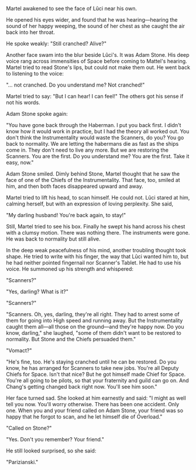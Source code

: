 Martel awakened to see the face of Lûci near his own.

He opened his eyes wider, and found that he was hearing—hearing the sound of her happy weeping, the sound of her chest as she caught the air back into her throat.

He spoke weakly: "Still cranched? Alive?"

Another face swam into the blur beside Lûci's. It was Adam Stone. His deep voice rang across immensities of Space before coming to Mattel's hearing. Martel tried to read Stone's lips, but could not make them out. He went back to listening to the voice:

"... not cranched. Do you understand me? Not cranched!"

Martel tried to say: "But I can hear! I can feel!" The others got his sense if not his words.

Adam Stone spoke again:

"You have gone back through the Haberman. I put you back first. I didn't know how it would work in practice, but I had the theory all worked out. You don't think the Instrumentality would waste the Scanners, do you? You go back to normality. We are letting the habermans die as fast as the ships come in. They don't need to live any more. But we are restoring the Scanners. You are the first. Do you understand me? You are the first. Take it easy, now."

Adam Stone smiled. Dimly behind Stone, Martel thought that he saw the face of one of the Chiefs of the Instrumentality. That face, too, smiled at him, and then both faces disappeared upward and away.

Martel tried to lift his head, to scan himself. He could not. Lûci stared at him, calming herself, but with an expression of loving perplexity. She said,

"My darling husband! You're back again, to stay!"

Still, Martel tried to see his box. Finally he swept his hand across his chest with a clumsy motion. There was nothing there. The instruments were gone. He was back to normality but still alive.

In the deep weak peacefulness of his mind, another troubling thought took shape. He tried to write with his finger, the way that Lûci wanted him to, but he had neither pointed fingernail nor Scanner's Tablet. He had to use his voice. He summoned up his strength and whispered:

"Scanners?"

"Yes, darling? What is it?"

"Scanners?"

"Scanners. Oh, yes, darling, they're all right. They had to arrest some of them for going into High speed and running away. But the Instrumentality caught them all—all those on the ground—and they're happy now. Do you know, darling," she laughed, "some of them didn't want to be restored to normality. But Stone and the Chiefs persuaded them."

"Vomact?"

"He's fine, too. He's staying cranched until he can be restored. Do you know, he has arranged for Scanners to take new jobs. You're all Deputy Chiefs for Space. Isn't that nice? But he got himself made Chief for Space. You're all going to be pilots, so that your fraternity and guild can go on. And Chang's getting changed back right now. You'll see him soon."

Her face turned sad. She looked at him earnestly and said: "I might as well tell you now. You'll worry otherwise. There has been one accident. Only one. When you and your friend called on Adam Stone, your friend was so happy that he forgot to scan, and he let himself die of Overload."

"Called on Stone?"

"Yes. Don't you remember? Your friend."

He still looked surprised, so she said:

"Parizianski."
